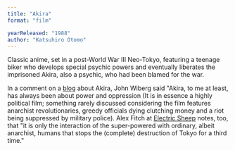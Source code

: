 ```yaml
---
title: "Akira"
format: "film"

yearReleased: "1988"
author: "Katsuhiro Otomo"
---
```


Classic anime, set in a post-World War III Neo-Tokyo, featuring a teenage biker who develops special psychic powers and eventually liberates the imprisoned Akira, also a psychic, who had been blamed for the war.

In a comment on a <a href="http://www.madmind.de/2010/08/03/the-role-of-kaori-in-akira/">blog</a> about Akira, John Wiberg said "Akira, to me at least, has always been about power and oppression (It is in essence a highly political film; something rarely discussed considering the film features anarchist revolutionaries, greedy officials dying clutching money and a riot being suppressed by military police). Alex Fitch at <a href="http://www.electricsheepmagazine.co.uk/reviews/2011/06/30/akira/"> Electric Sheep</a> notes, too, that "it is only the interaction of the super-powered with ordinary, albeit anarchist, humans that stops the (complete) destruction of Tokyo for a third time."
